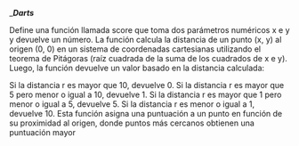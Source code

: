 ____Darts___
 
 Define una función llamada score que toma dos parámetros numéricos x e y y devuelve un número. La función calcula la distancia de un punto (x, y) al origen (0, 0) en un sistema de coordenadas cartesianas utilizando el teorema de Pitágoras (raíz cuadrada de la suma de los cuadrados de x e y). Luego, la función devuelve un valor basado en la distancia calculada:

Si la distancia r es mayor que 10, devuelve 0.
Si la distancia r es mayor que 5 pero menor o igual a 10, devuelve 1.
Si la distancia r es mayor que 1 pero menor o igual a 5, devuelve 5.
Si la distancia r es menor o igual a 1, devuelve 10.
Esta función asigna una puntuación a un punto en función de su proximidad al origen, donde puntos más cercanos obtienen una puntuación mayor